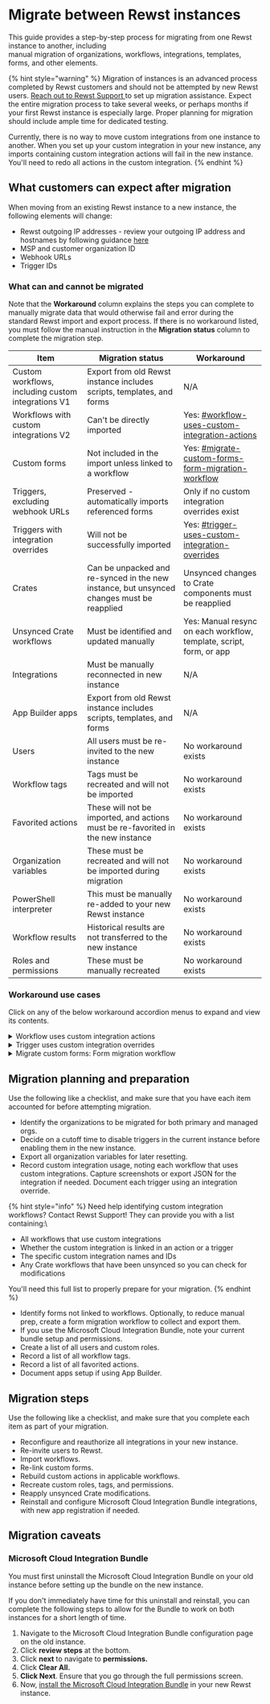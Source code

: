 # Migrate between Rewst instances

This guide provides a step-by-step process for migrating from one Rewst instance to another, including\
manual migration of organizations, workflows, integrations, templates, forms, and other elements.&#x20;

{% hint style="warning" %}
Migration of instances is an advanced process completed by Rewst customers and should not be attempted by new Rewst users.  [Reach out to Rewst Support ](./)to set up migration assistance. Expect the entire migration process to take several weeks, or perhaps months if your first Rewst instance is especially large. Proper planning for migration should include ample time for dedicated testing.

Currently, there is no way to move custom integrations from one instance to another. When you set up your custom integration in your new instance, any imports containing custom integration actions will fail in the new instance. You'll need to redo all actions in the custom integration.
{% endhint %}

## What customers can expect after migration

When moving from an existing Rewst instance to a new instance, the following elements will change:

* Rewst outgoing IP addresses - review your outgoing IP address and hostnames by following guidance [here](https://docs.rewst.help/security/security-policy)
* MSP and customer organization ID
* Webhook URLs
* Trigger IDs

### What can and cannot be migrated

Note that the **Workaround** column explains the steps you can complete to manually migrate data that would otherwise fail and error during the standard Rewst import and export process. If there is no workaround listed, you must follow the manual instruction in the **Migration status** column to complete the migration step.

| Item                                               | Migration status                                                                          | Workaround                                                                                                                                      |
| -------------------------------------------------- | ----------------------------------------------------------------------------------------- | ----------------------------------------------------------------------------------------------------------------------------------------------- |
| Custom workflows, including custom integrations V1 | Export from old Rewst instance includes scripts, templates, and forms                     | N/A                                                                                                                                             |
| Workflows with custom integrations V2              | Can't be directly imported                                                                | Yes: [#workflow-uses-custom-integration-actions](migrate-between-rewst-instances.md#workflow-uses-custom-integration-actions "mention")         |
| Custom forms                                       | Not included in the import unless linked to a workflow                                    | Yes: [#migrate-custom-forms-form-migration-workflow](migrate-between-rewst-instances.md#migrate-custom-forms-form-migration-workflow "mention") |
| Triggers, excluding webhook URLs                   | Preserved - automatically imports referenced forms                                        | Only if no custom integration overrides exist                                                                                                   |
| Triggers with integration overrides                | Will not be successfully imported                                                         | Yes: [#trigger-uses-custom-integration-overrides](migrate-between-rewst-instances.md#trigger-uses-custom-integration-overrides "mention")       |
| Crates                                             | Can be unpacked and re-synced in the new instance, but unsynced changes must be reapplied | Unsynced changes to Crate components must be reapplied                                                                                          |
| Unsynced Crate workflows                           | Must be identified and updated manually                                                   | Yes: Manual resync on each workflow, template, script, form, or app                                                                             |
| Integrations                                       | Must be manually reconnected in new instance                                              | N/A                                                                                                                                             |
| App Builder apps                                   | Export from old Rewst instance includes scripts, templates, and forms                     | N/A                                                                                                                                             |
| Users                                              | All users must be re-invited to the new instance                                          | No workaround exists                                                                                                                            |
| Workflow tags                                      | Tags must be recreated and will not be imported                                           | No workaround exists                                                                                                                            |
| Favorited actions                                  | These will not be imported, and actions must be re-favorited in the new instance          | No workaround exists                                                                                                                            |
| Organization variables                             | These must be recreated and will not be imported during migration                         | No workaround exists                                                                                                                            |
| PowerShell interpreter                             | This must be manually re-added to your new Rewst instance                                 | No workaround exists                                                                                                                            |
| Workflow results                                   | Historical results are not transferred to the new instance                                | No workaround exists                                                                                                                            |
| Roles and permissions                              | These must be manually recreated                                                          | No workaround exists                                                                                                                            |

### Workaround use cases

Click on any of the below workaround accordion menus to expand and view its contents.

<details>

<summary>Workflow uses custom integration actions</summary>

1. Open the workflow in the original Rewst instance.
2. Remove all actions tied to custom integrations.
3. Add a description note such as `Custom actions removed for migration`_._
4. Confirm that no triggers use custom integration overrides.
5. **Publish** and **export** the workflow.
6. In the new instance, import the workflow.
7. Back in the original instance, revert to the previous version to restore original logic.
8. In the new instance, **r**ecreate the removed custom actions using the reconfigured integrations.
9. Test the workflow in the new instance to ensure expected functionality.

</details>

<details>

<summary>Trigger uses custom integration overrides</summary>

1. Open the workflow’s triggers in the original instance.
2. Remove any custom integration overrides.
3. Save the updated triggers.
4. You may now safely export and import the workflow.

</details>

<details>

<summary>Migrate custom forms: Form migration workflow</summary>

If you’ve created custom forms used in Crates or custom workflows:

1. Create a new workflow titled `Form migration workflow` in the original instance.
2. Link all relevant custom forms to this workflow.
3. Export the workflow.
4. Import it in the new instance — this brings the forms across.
5. Manually relink the imported forms to your Crate workflows or triggers.

</details>

## Migration planning and preparation

Use the following like a checklist, and make sure that you have each item accounted for before attempting migration.

* Identify the organizations to be migrated for both primary and managed orgs.
* Decide on a cutoff time to disable triggers in the current instance before enabling them in the new instance.
* Export all organization variables for later resetting.
* Record custom integration usage, noting each workflow that uses custom integrations. Capture screenshots or export JSON for the integration if needed. Document each trigger using an integration override.

{% hint style="info" %}
Need help identifying custom integration workflows? Contact Rewst Support! They can provide you with a list containing:\


* All workflows that use custom integrations
* Whether the custom integration is linked in an action or a trigger
* The specific custom integration names and IDs
* Any Crate workflows that have been unsynced so you can check for modifications

You'll need this full list to properly prepare for your migration.
{% endhint %}

* Identify forms not linked to workflows. Optionally, to reduce manual prep, create a form migration workflow to collect and export them.
* If you use the Microsoft Cloud Integration Bundle, note your current bundle setup and permissions.
* Create a list of all users and custom roles.
* Record a list of all workflow tags.
* Record a list of all favorited actions.
* Document apps setup if using App Builder.

## Migration steps

Use the following like a checklist, and make sure that you complete each item as part of your migration.

* Reconfigure and reauthorize all integrations in your new instance.
* Re-invite users to Rewst.
* Import workflows.
* Re-link custom forms.
* Rebuild custom actions in applicable workflows.
* Recreate custom roles, tags, and permissions.
* Reapply unsynced Crate modifications.
* Reinstall and configure Microsoft Cloud Integration Bundle integrations, with new app registration if needed.

## Migration caveats

### Microsoft Cloud Integration Bundle

You must first uninstall the Microsoft Cloud Integration Bundle on your old instance before setting up the bundle on the new instance.

If you don't immediately have time for this uninstall and reinstall, you can complete the following steps to allow for the Bundle to work on both instances for a short length of time.

1. Navigate to the Microsoft Cloud Integration Bundle configuration page on the old instance.
2. Click **review steps** at the bottom.
3. Click **next** to navigate to **permissions.**
4. Click **Clear All.**
5. **Click Next**. Ensure that you go through the full permissions screen.&#x20;
6. Now, [install the Microsoft Cloud Integration Bundle](../../documentation/configuration/integrations/integration-guides/microsoft-cloud-integration-bundle/) in your new Rewst instance.
